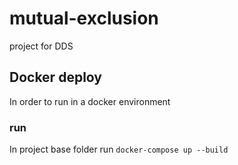 # mutual-exclusion
project for DDS

## Docker deploy
In order to run in a docker environment

### run
In project base folder run `docker-compose up --build`
